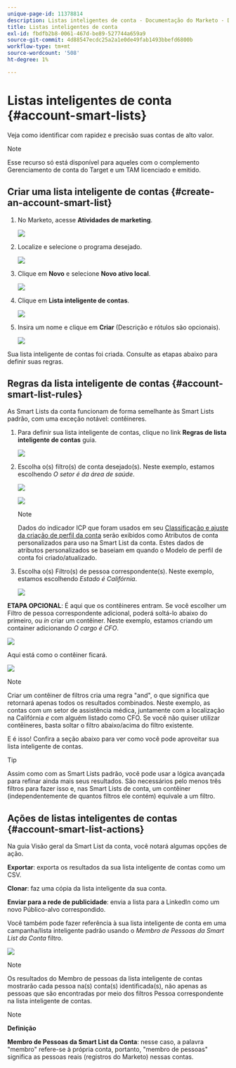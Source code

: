 ```yaml
---
unique-page-id: 11378814
description: Listas inteligentes de conta - Documentação do Marketo - Documentação do produto
title: Listas inteligentes de conta
exl-id: fbdfb2b8-0061-467d-be89-527744a659a9
source-git-commit: 4d88547ecdc25a2a1e0de49fab1493bbefd6800b
workflow-type: tm+mt
source-wordcount: '508'
ht-degree: 1%

---
```


# Listas inteligentes de conta {#account-smart-lists}

Veja como identificar com rapidez e precisão suas contas de alto valor.

>[!NOTE]
>
>Esse recurso só está disponível para aqueles com o complemento Gerenciamento de conta do Target e um TAM licenciado e emitido.

## Criar uma lista inteligente de contas {#create-an-account-smart-list}

1. No Marketo, acesse **Atividades de marketing**.

   ![](assets/account-smart-lists-1.png)

1. Localize e selecione o programa desejado.

   ![](assets/account-smart-lists-2.png)

1. Clique em **Novo** e selecione **Novo ativo local**.

   ![](assets/account-smart-lists-3.png)

1. Clique em **Lista inteligente de contas**.

   ![](assets/account-smart-lists-4.png)

1. Insira um nome e clique em **Criar** (Descrição e rótulos são opcionais).

   ![](assets/account-smart-lists-5.png)

Sua lista inteligente de contas foi criada. Consulte as etapas abaixo para definir suas regras.

## Regras da lista inteligente de contas {#account-smart-list-rules}

As Smart Lists da conta funcionam de forma semelhante às Smart Lists padrão, com uma exceção notável: contêineres.

1. Para definir sua lista inteligente de contas, clique no link **Regras de lista inteligente de contas** guia.

   ![](assets/account-smart-lists-6.png)

1. Escolha o(s) filtro(s) de conta desejado(s). Neste exemplo, estamos escolhendo _O setor é da área de saúde_.

   ![](assets/account-smart-lists-7.png)

   ![](assets/account-smart-lists-8.png)

   >[!NOTE]
   >
   >Dados do indicador ICP que foram usados em seu [Classificação e ajuste da criação de perfil da conta](/help/marketo/product-docs/target-account-management/account-profiling/account-profiling-ranking-and-tuning.md) serão exibidos como Atributos de conta personalizados para uso na Smart List da conta. Estes dados de atributos personalizados se baseiam em quando o Modelo de perfil de conta foi criado/atualizado.

1. Escolha o(s) Filtro(s) de pessoa correspondente(s). Neste exemplo, estamos escolhendo _Estado é Califórnia_.

   ![](assets/account-smart-lists-9.png)

**ETAPA OPCIONAL**: É aqui que os contêineres entram. Se você escolher um Filtro de pessoa correspondente adicional, poderá soltá-lo abaixo do primeiro, ou _in_ criar um contêiner. Neste exemplo, estamos criando um container adicionando _O cargo é CFO_.

![](assets/account-smart-lists-10.png)

Aqui está como o contêiner ficará.

![](assets/account-smart-lists-11.png)

>[!NOTE]
>
>Criar um contêiner de filtros cria uma regra &quot;and&quot;, o que significa que retornará apenas todos os resultados combinados. Neste exemplo, as contas com um setor de assistência médica, juntamente com a localização na Califórnia _e_ com alguém listado como CFO. Se você não quiser utilizar contêineres, basta soltar o filtro abaixo/acima do filtro existente.

E é isso! Confira a seção abaixo para ver como você pode aproveitar sua lista inteligente de contas.

>[!TIP]
>
>Assim como com as Smart Lists padrão, você pode usar a lógica avançada para refinar ainda mais seus resultados. São necessários pelo menos três filtros para fazer isso e, nas Smart Lists de conta, um contêiner (independentemente de quantos filtros ele contém) equivale a um filtro.

## Ações de listas inteligentes de contas {#account-smart-list-actions}

Na guia Visão geral da Smart List da conta, você notará algumas opções de ação.

**Exportar**: exporta os resultados da sua lista inteligente de contas como um CSV.

**Clonar**: faz uma cópia da lista inteligente da sua conta.

**Enviar para a rede de publicidade**: envia a lista para a LinkedIn como um novo Público-alvo correspondido.

Você também pode fazer referência à sua lista inteligente de conta em uma campanha/lista inteligente padrão usando o _Membro de Pessoas da Smart List da Conta_ filtro.

![](assets/account-smart-lists-12.png)

>[!NOTE]
>
>Os resultados do Membro de pessoas da lista inteligente de contas mostrarão cada pessoa na(s) conta(s) identificada(s), não apenas as pessoas que são encontradas por meio dos filtros Pessoa correspondente na lista inteligente de contas.

>[!NOTE]
>
>**Definição**
>
>**Membro de Pessoas da Smart List da Conta**: nesse caso, a palavra &quot;membro&quot; refere-se à própria conta, portanto, &quot;membro de pessoas&quot; significa as pessoas reais (registros do Marketo) nessas contas.
